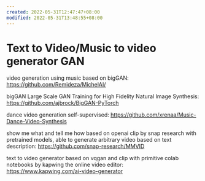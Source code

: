 ```yaml
---
created: 2022-05-31T12:47:47+08:00
modified: 2022-05-31T13:48:55+08:00
---
```


# Text to Video/Music to video generator GAN

video generation using music based on bigGAN:
https://github.com/Remideza/MichelAI/

bigGAN Large Scale GAN Training for High Fidelity Natural Image Synthesis:
https://github.com/ajbrock/BigGAN-PyTorch

dance video generation self-supervised:
https://github.com/xrenaa/Music-Dance-Video-Synthesis

show me what and tell me how based on openai clip by snap research with pretrained models, able to generate arbitrary video based on text description:
https://github.com/snap-research/MMVID

text to video generator based on vqgan and clip with primitive colab notebooks by kapwing the online video editor:
https://www.kapwing.com/ai-video-generator
